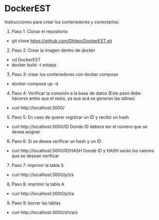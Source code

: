 # DockerEST  
Instrucciones para crear los contenedores y conectarlos:
1. Paso 1: Clonar el repositorio 
* git clone https://github.com/Dhiten/DockerEST.git
2. Paso 2: Crear la imagen dentro de docker
* cd DockerEST
* docker build -t estapp .
3. Paso 3: crear los contenedores con docker compose
* docker-compose up -d
4. Paso 4: Verificar la conexión a la base de datos (Este paso debe hacerse antes que el resto, ya que acá se generan las tablas)
* curl http://localhost:3000/ 
5. Paso 5: En caso de querer registrar un ID y recibir un hash
* curl http://localhost:3000/ID Donde ID deberá ser el número que se desea asignar
6. Paso 6: Si se desea verificar un hash y un ID
* curl http://localhost:3000/ID/HASH Donde ID y HASH serán los valores que se desean verificar
7. Paso 7: imprimir la tabla S 
* curl http://localhost:3000/p/t/s
8. Paso 8: imprimir la tabla A 
* curl http://localhost:3000/p/t/a
9. Paso 9: borrar las tablas 
* curl http://localhost:3000/d/t/a/s

